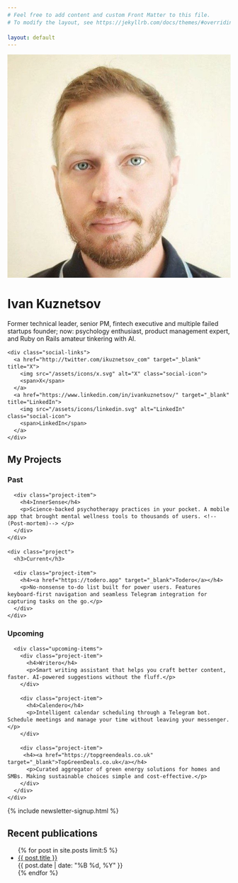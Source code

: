 ```yaml
---
# Feel free to add content and custom Front Matter to this file.
# To modify the layout, see https://jekyllrb.com/docs/themes/#overriding-theme-defaults

layout: default
---
```


<div class="profile">
  <div class="profile-image">
    <img src="/assets/images/profile.jpg" alt="Ivan Kuznetsov">
  </div>
  <div class="profile-info">
    <h1>Ivan Kuznetsov</h1>
    <p>Former technical leader, senior PM, fintech executive and multiple failed startups founder; now: psychology enthusiast, product management expert, and Ruby on Rails amateur tinkering with AI.</p>
    
    <div class="social-links">
      <a href="http://twitter.com/ikuznetsov_com" target="_blank" title="X">
        <img src="/assets/icons/x.svg" alt="X" class="social-icon">
        <span>X</span>
      </a>
      <a href="https://www.linkedin.com/in/ivankuznetsov/" target="_blank" title="LinkedIn">
        <img src="/assets/icons/linkedin.svg" alt="LinkedIn" class="social-icon">
        <span>LinkedIn</span>
      </a>
    </div>
  </div>
</div>

<section class="projects">
  <h2>My Projects</h2>
  
  <div class="project-grid-current-past">
    <div class="project">
      <h3>Past</h3>
      
      <div class="project-item">
        <h4>InnerSense</h4>
        <p>Science-backed psychotherapy practices in your pocket. A mobile app that brought mental wellness tools to thousands of users. <!--(Post-mortem)--> </p>
      </div>
    </div>
    
    <div class="project">
      <h3>Current</h3>
      
      <div class="project-item">
        <h4><a href="https://todero.app" target="_blank">Todero</a></h4>
        <p>No-nonsense to-do list built for power users. Features keyboard-first navigation and seamless Telegram integration for capturing tasks on the go.</p>
      </div>
    </div>
  </div>
  
  <div class="project-grid-upcoming">
    <div class="project">
      <h3>Upcoming</h3>
      
      <div class="upcoming-items">
        <div class="project-item">
          <h4>Writero</h4>
          <p>Smart writing assistant that helps you craft better content, faster. AI-powered suggestions without the fluff.</p>
        </div>
        
        <div class="project-item">
          <h4>Calendero</h4>
          <p>Intelligent calendar scheduling through a Telegram bot. Schedule meetings and manage your time without leaving your messenger.</p>
        </div>
        
        <div class="project-item">
         <h4><a href="https://topgreendeals.co.uk" target="_blank">TopGreenDeals.co.uk</a></h4> 
          <p>Curated aggregator of green energy solutions for homes and SMBs. Making sustainable choices simple and cost-effective.</p>
        </div>
      </div>
    </div>
  </div>
</section>

{% include newsletter-signup.html %}

<section>
  <h2>Recent publications</h2>
  <ul>
    {% for post in site.posts limit:5 %}
      <li>
        <a href="{{ post.url | relative_url }}">{{ post.title }}</a>
        <div class="post-date">{{ post.date | date: "%B %d, %Y" }}</div>
      </li>
    {% endfor %}
  </ul>
  <!-- <p><a href="/posts/">View all →</a></p> -->
</section>
